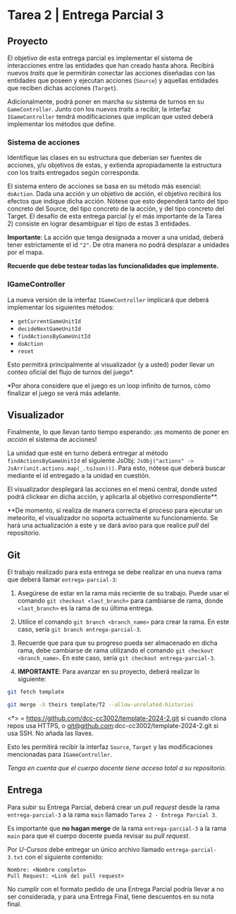 # Tarea 2 | Entrega Parcial 3

## Proyecto

El objetivo de esta entrega parcial es implementar el sistema de interacciones entre las
entidades que han creado hasta ahora. Recibirá nuevos *traits* que le permitirán conectar
las acciones diseñadas con las entidades que poseen y ejecutan acciones (`Source`) y
aquellas entidades que reciben dichas acciones (`Target`).

Adicionalmente, podrá poner en marcha su sistema de turnos en su `GameController`. Junto
con los nuevos *traits* a recibir, la interfaz `IGameController` tendrá modificaciones que
implican que usted deberá implementar los métodos que define.

### Sistema de acciones

Identifique las clases en su estructura que deberían ser fuentes de acciones, y/u
objetivos de estas, y extienda apropiadamente la estructura con los traits entregados
según corresponda.

El sistema entero de acciones se basa en su método más esencial: `doAction`. Dada una
acción y un objetivo de acción, el objetivo recibirá los efectos que indique dicha acción.
Nótese que esto dependerá tanto del tipo concreto del Source, del tipo concreto de la
acción, y del tipo concreto del Target. El desafío de esta entrega parcial (y el más
importante de la Tarea 2) consiste en lograr desambiguar el tipo de estas 3 entidades.

**Importante**: La acción que tenga designada a mover a una unidad, deberá tener
estrictamente el id `"2"`. De otra manera no podrá desplazar a unidades por el mapa.

**Recuerde que debe testear todas las funcionalidades que implemente.**

### IGameController

La nueva versión de la interfaz `IGameController` implicará que deberá implementar los
siguientes métodos:

- `getCurrentGameUnitId`
- `decideNextGameUnitId`
- `findActionsByGameUnitId`
- `doAction`
- `reset`

Esto permitirá principalmente al visualizador (y a usted) poder llevar un conteo oficial
del flujo de turnos del juego*.

*Por ahora considere que el juego es un loop infinito de turnos, cómo finalizar el juego
se verá más adelante.
  
## Visualizador

Finalmente, lo que llevan tanto tiempo esperando: ¡es momento de poner en *acción* el
sistema de acciones!

La unidad que esté en turno deberá entregar al método `findActionsByGameUnitId` el
siguiente JsObj: `JsObj("actions" -> JsArr(unit.actions.map(_.toJson)))`. Para esto,
nótese que deberá buscar mediante el id entregado a la unidad en cuestión.

El visualizador desplegará las acciones en el menú central, donde usted podrá clickear
en dicha acción, y aplicarla al objetivo correspondiente**.

**De momento, si realiza de manera correcta el proceso para ejecutar un meteorito, el
visualizador no soporta actualmente su funcionamiento. Se hará una actualización a este y
se dará aviso para que realice *pull* del repositorio.

## Git

El trabajo realizado para esta entrega se debe realizar en una nueva rama que deberá
llamar ``entrega-parcial-3``:

1. Asegúrese de estar en la rama más reciente de su trabajo. Puede usar el comando
``git checkout <last_branch>`` para cambiarse de rama, donde `<last_branch>` es la
rama de su última entrega.

2. Utilice el comando ``git branch <branch_name>`` para crear la rama. En este caso, sería
``git branch entrega-parcial-3``.

3. Recuerde que para que su progreso pueda ser almacenado en dicha rama, debe cambiarse de
rama utilizando el comando ``git checkout <branch_name>``. En este caso, sería
``git checkout entrega-parcial-3``.

4. **IMPORTANTE**: Para avanzar en su proyecto, deberá realizar lo siguiente:

```bash
git fetch template

git merge -X theirs template/T2 --allow-unrelated-histories
```

<*> = https://github.com/dcc-cc3002/template-2024-2.git si cuando clona repos usa HTTPS, o
      git@github.com:dcc-cc3002/template-2024-2.git si usa SSH. No añada las llaves.
      
Esto les permitirá recibir la interfaz `Source`, `Target` y las modificaciones mencionadas
para `IGameController`.

*Tenga en cuenta que el cuerpo docente tiene acceso total a su repositorio.*

## Entrega

Para subir su Entrega Parcial, deberá crear un *pull request* desde la rama
``entrega-parcial-3`` a la rama ``main`` llamado ``Tarea 2 - Entrega Parcial 3``.

Es importante que **no hagan merge** de la rama ``entrega-parcial-3`` a la rama ``main`` 
para que el cuerpo docente pueda revisar su *pull request*.

Por *U-Cursos* debe entregar un único archivo llamado ``entrega-parcial-3.txt`` con el
siguiente contenido:

```
Nombre: <Nombre completo>
Pull Request: <Link del pull request>
```

No cumplir con el formato pedido de una Entrega Parcial podría llevar a no ser
considerada, y para una Entrega Final, tiene descuentos en su nota final.

